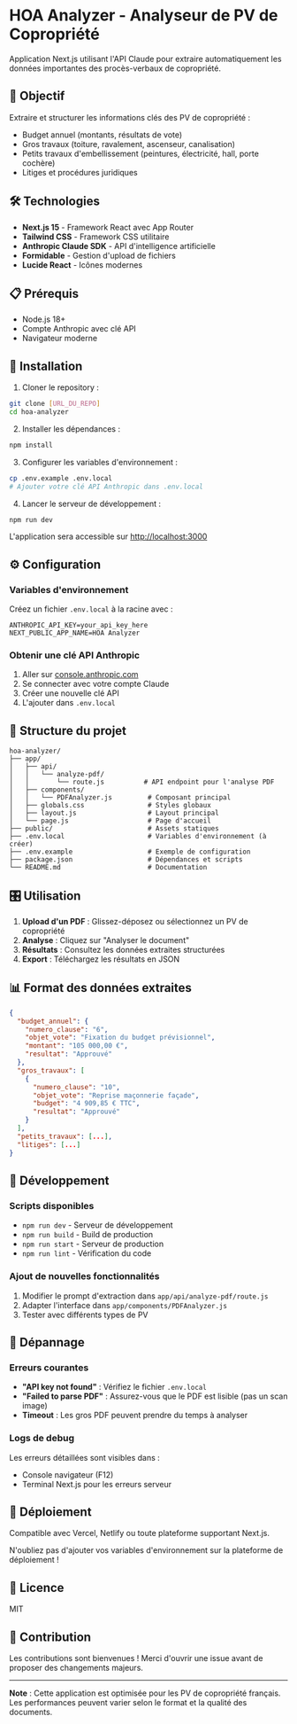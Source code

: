 # HOA Analyzer - Analyseur de PV de Copropriété

Application Next.js utilisant l'API Claude pour extraire automatiquement les données importantes des procès-verbaux de copropriété.

## 🎯 Objectif

Extraire et structurer les informations clés des PV de copropriété :
- Budget annuel (montants, résultats de vote)
- Gros travaux (toiture, ravalement, ascenseur, canalisation)
- Petits travaux d'embellissement (peintures, électricité, hall, porte cochère)
- Litiges et procédures juridiques

## 🛠 Technologies

- **Next.js 15** - Framework React avec App Router
- **Tailwind CSS** - Framework CSS utilitaire
- **Anthropic Claude SDK** - API d'intelligence artificielle
- **Formidable** - Gestion d'upload de fichiers
- **Lucide React** - Icônes modernes

## 📋 Prérequis

- Node.js 18+ 
- Compte Anthropic avec clé API
- Navigateur moderne

## 🚀 Installation

1. Cloner le repository :
```bash
git clone [URL_DU_REPO]
cd hoa-analyzer
```

2. Installer les dépendances :
```bash
npm install
```

3. Configurer les variables d'environnement :
```bash
cp .env.example .env.local
# Ajouter votre clé API Anthropic dans .env.local
```

4. Lancer le serveur de développement :
```bash
npm run dev
```

L'application sera accessible sur [http://localhost:3000](http://localhost:3000)

## ⚙️ Configuration

### Variables d'environnement

Créez un fichier `.env.local` à la racine avec :

```
ANTHROPIC_API_KEY=your_api_key_here
NEXT_PUBLIC_APP_NAME=HOA Analyzer
```

### Obtenir une clé API Anthropic

1. Aller sur [console.anthropic.com](https://console.anthropic.com/)
2. Se connecter avec votre compte Claude
3. Créer une nouvelle clé API
4. L'ajouter dans `.env.local`

## 📁 Structure du projet

```
hoa-analyzer/
├── app/
│   ├── api/
│   │   └── analyze-pdf/
│   │       └── route.js          # API endpoint pour l'analyse PDF
│   ├── components/
│   │   └── PDFAnalyzer.js         # Composant principal
│   ├── globals.css                # Styles globaux
│   ├── layout.js                  # Layout principal
│   └── page.js                    # Page d'accueil
├── public/                        # Assets statiques
├── .env.local                     # Variables d'environnement (à créer)
├── .env.example                   # Exemple de configuration
├── package.json                   # Dépendances et scripts
└── README.md                      # Documentation
```

## 🎛 Utilisation

1. **Upload d'un PDF** : Glissez-déposez ou sélectionnez un PV de copropriété
2. **Analyse** : Cliquez sur "Analyser le document"
3. **Résultats** : Consultez les données extraites structurées
4. **Export** : Téléchargez les résultats en JSON

## 📊 Format des données extraites

```json
{
  "budget_annuel": {
    "numero_clause": "6",
    "objet_vote": "Fixation du budget prévisionnel",
    "montant": "105 000,00 €",
    "resultat": "Approuvé"
  },
  "gros_travaux": [
    {
      "numero_clause": "10",
      "objet_vote": "Reprise maçonnerie façade",
      "budget": "4 909,85 € TTC",
      "resultat": "Approuvé"
    }
  ],
  "petits_travaux": [...],
  "litiges": [...]
}
```

## 🔧 Développement

### Scripts disponibles

- `npm run dev` - Serveur de développement
- `npm run build` - Build de production  
- `npm run start` - Serveur de production
- `npm run lint` - Vérification du code

### Ajout de nouvelles fonctionnalités

1. Modifier le prompt d'extraction dans `app/api/analyze-pdf/route.js`
2. Adapter l'interface dans `app/components/PDFAnalyzer.js`
3. Tester avec différents types de PV

## 🐛 Dépannage

### Erreurs courantes

- **"API key not found"** : Vérifiez le fichier `.env.local`
- **"Failed to parse PDF"** : Assurez-vous que le PDF est lisible (pas un scan image)
- **Timeout** : Les gros PDF peuvent prendre du temps à analyser

### Logs de debug

Les erreurs détaillées sont visibles dans :
- Console navigateur (F12)
- Terminal Next.js pour les erreurs serveur

## 🚀 Déploiement

Compatible avec Vercel, Netlify ou toute plateforme supportant Next.js.

N'oubliez pas d'ajouter vos variables d'environnement sur la plateforme de déploiement !

## 📜 Licence

MIT

## 👥 Contribution

Les contributions sont bienvenues ! Merci d'ouvrir une issue avant de proposer des changements majeurs.

---

**Note** : Cette application est optimisée pour les PV de copropriété français. Les performances peuvent varier selon le format et la qualité des documents.
